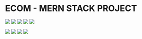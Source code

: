# ECOM - MERN STACK PROJECT



![](https://img.shields.io/badge/version-1.0.1-orange?style=for-the-badge&logo=appveyor) ![](https://img.shields.io/badge/dependencies-up%20to%20date-success?style=for-the-badge&logo=appveyor) 
![](https://img.shields.io/badge/platform-win--32%20%7C%20win--64-lightgrey?style=for-the-badge&logo=appveyor)
![](https://img.shields.io/badge/website-offline-lightgrey?style=for-the-badge&logo=appveyor) ![](https://img.shields.io/badge/MERN-STACK-red?style=for-the-badge&logo=appveyor) 

![](https://img.shields.io/badge/mongo-db-orange)
![](https://img.shields.io/badge/express%20-js-orange)
![](https://img.shields.io/badge/react-js-orange)
![](https://img.shields.io/badge/node-js-orange)
